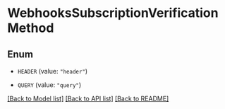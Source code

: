 # WebhooksSubscriptionVerificationMethod

## Enum


* `HEADER` (value: `"header"`)

* `QUERY` (value: `"query"`)


[[Back to Model list]](../README.md#documentation-for-models) [[Back to API list]](../README.md#documentation-for-api-endpoints) [[Back to README]](../README.md)


